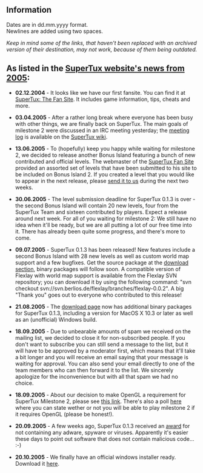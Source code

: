 ## Information

Dates are in dd.mm.yyyy format.  
Newlines are added using two spaces.

*Keep in mind some of the links, that haven't been replaced with an archived version of their destination, may not work, because of them being outdated.*

## As listed in the [SuperTux website's news from 2005](https://supertux-community.github.io/supertux-website-2005-2006/news.html):

* **02.12.2004** - It looks like we have our first fansite. You can find it at [SuperTux: The Fan Site](https://web.archive.org/web/20041214101221/http://cd.bromley.ac.uk/supertux/). It includes game information, tips, cheats and more.

* **03.04.2005** - After a rather long break where everyone has been busy with other things, we are finally back on SuperTux. The main goals of milestone 2 were discussed in an IRC meeting yesterday; the [meeting log](http://supertux-community.github.io/supertux-website-2005-2006/wiki/index.php/Meeting_log_(2005-04-02)) is available on the [SuperTux wiki](http://supertux-community.github.io/supertux-website-2005-2006/wiki/).

* **13.06.2005** - To (hopefully) keep you happy while waiting for milestone 2, we decided to release another Bonus Island featuring a bunch of new contributed and official levels. The webmaster of the [SuperTux Fan Site](https://web.archive.org/web/20050619074613/http://cd.bromley.ac.uk/supertux/) provided an assorted set of levels that have been submitted to his site to be included on Bonus Island 2. If you created a level that you would like to appear in the next release, please [send it to us](mailto:supertux-devel@berlios.de) during the next two weeks.

* **30.06.2005** - The level submission deadline for SuperTux 0.1.3 is over - the second Bonus Island will contain 20 new levels, four from the SuperTux Team and sixteen contributed by players. Expect a release around next week. For all of you waiting for milestone 2: We still have no idea when it'll be ready, but we are all putting a lot of our free time into it. There has already been quite some progress, and there's more to come.

* **09.07.2005** - SuperTux 0.1.3 has been released! New features include a second Bonus Island with 28 new levels as well as custom world map support and a few bugfixes. Get the source package at the [download section](https://supertux-community.github.io/supertux-website-2005-2006/wiki/index.php/Download/Installation/), binary packages will follow soon. A compatible version of Flexlay with world map support is available from the Flexlay SVN repository; you can download it by using the following command: "svn checkout svn://svn.berlios.de/flexlay/branches/flexlay-0.0.2". A big "Thank you" goes out to everyone who contributed to this release!

* **21.08.2005** - The [download page](http://supertux-community.github.io/supertux-website-2005-2006/wiki/index.php/Download/Installation) now has additional binary packages for SuperTux 0.1.3, including a version for MacOS X 10.3 or later as well as an (unofficial) Windows build.

* **18.09.2005** - Due to unbearable amounts of spam we received on the mailing list, we decided to close it for non-subscribed people. If you don't want to subscribe you can still send a message to the list, but it will have to be approved by a moderator first, which means that it'll take a bit longer and you will receive an email saying that your message is waiting for approval. You can also send your email directly to one of the team members who can then forward it to the list. We sincerely apologize for the inconvenience but with all that spam we had no choice.

* **18.09.2005** - About our decision to make OpenGL a requirement for SuperTux Milestone 2, please see [this link](http://cd.bromley.ac.uk/supertux/forums/viewtopic.php?id=106). There's also a poll [here](https://web.archive.org/web/20060503110419/http://home.arcor.de/firefrog/su1.html) where you can state wether or not you will be able to play milestone 2 if it requires OpenGL (please be honest!).

* **20.09.2005** - A few weeks ago, SuperTux 0.1.3 received an [award](https://web.archive.org/web/20060620052112/http://mac.softpedia.com/progClean/SuperTux-Clean-9049.html) for not containing any adware, spyware or viruses. Apparently it's easier these days to point out software that does not contain malicious code... :-)

* **20.10.2005** - We finally have an official windows installer ready. Download it [here](http://download.berlios.de/supertux/supertux-0.1.3-setup.exe).

